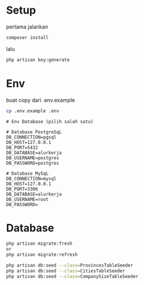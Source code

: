 # Setup

pertama jalankan

```bash
composer install

```

lalu

```bash
php artisan key:generate
```

# Env

buat copy dari .env.example

```bash
cp .env.example .env
```

```
# Env Database (pilih salah satu)

# Database PostgreSqL
DB_CONNECTION=pgsql
DB_HOST=127.0.0.1
DB_PORT=5432
DB_DATABASE=alurkerja
DB_USERNAME=postgres
DB_PASSWORD=postgres

# Database MySqL
DB_CONNECTION=mysql
DB_HOST=127.0.0.1
DB_PORT=3306
DB_DATABASE=alurkerja
DB_USERNAME=root
DB_PASSWORD=
```

# Database

```bash
php artisan migrate:fresh
or
php artisan migrate:refresh
```

```bash
php artisan db:seed --class=ProvincesTableSeeder
php artisan db:seed --class=CitiesTableSeeder
php artisan db:seed --class=CompanySizeTableSeeder

```
